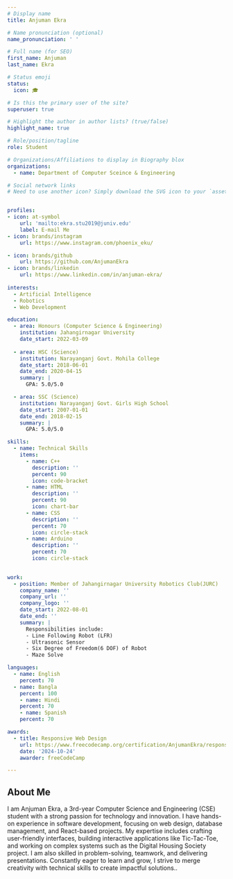 ```yaml
---
# Display name
title: Anjuman Ekra

# Name pronunciation (optional)
name_pronunciation: ' '

# Full name (for SEO)
first_name: Anjuman 
last_name: Ekra

# Status emoji
status:
  icon: 🎓

# Is this the primary user of the site?
superuser: true

# Highlight the author in author lists? (true/false)
highlight_name: true

# Role/position/tagline
role: Student

# Organizations/Affiliations to display in Biography blox
organizations:
  - name: Department of Computer Sceince & Engineering

# Social network links
# Need to use another icon? Simply download the SVG icon to your `assets/media/icons/` folder.


profiles:
- icon: at-symbol
    url: 'mailto:ekra.stu2019@juniv.edu'
    label: E-mail Me
- icon: brands/instagram
    url: https://www.instagram.com/phoenix_eku/

- icon: brands/github
    url: https://github.com/AnjumanEkra
- icon: brands/linkedin
    url: https://www.linkedin.com/in/anjuman-ekra/
 
interests:
  - Artificial Intelligence
  - Robotics
  - Web Development 

education:
  - area: Honours (Computer Science & Engineering)
    institution: Jahangirnagar University
    date_start: 2022-03-09
  
  - area: HSC (Science) 
    institution: Narayanganj Govt. Mohila College
    date_start: 2018-06-01
    date_end: 2020-04-15
    summary: |
      GPA: 5.0/5.0

  - area: SSC (Science)
    institution: Narayanganj Govt. Girls High School
    date_start: 2007-01-01
    date_end: 2018-02-15
    summary: |
      GPA: 5.0/5.0

skills:
  - name: Technical Skills
    items:
      - name: C++
        description: ''
        percent: 90
        icon: code-bracket
      - name: HTML
        description: ''
        percent: 90
        icon: chart-bar
      - name: CSS
        description: ''
        percent: 70
        icon: circle-stack   
      - name: Arduino
        description: ''
        percent: 70
        icon: circle-stack   
  

work:
  - position: Member of Jahangirnagar University Robotics Club(JURC)
    company_name: ''
    company_url: ''
    company_logo: ''
    date_start: 2022-08-01
    date_end: ''
    summary: |
      Responsibilities include:
      - Line Following Robot (LFR)
      - Ultrasonic Sensor
      - Six Degree of Freedom(6 DOF) of Robot
      - Maze Solve  

languages:
  - name: English
    percent: 70
  - name: Bangla
    percent: 100
    - name: Hindi
    percent: 70
    - name: Spanish
    percent: 70

awards:
  - title: Responsive Web Design
    url: https://www.freecodecamp.org/certification/AnjumanEkra/responsive-web-design
    date: '2024-10-24'
    awarder: freeCodeCamp

---
```


## About Me

 
I am Anjuman Ekra, a 3rd-year Computer Science and Engineering (CSE) student with a strong passion for technology and innovation. I have hands-on experience in software development, focusing on web design, database management, and React-based projects. My expertise includes crafting user-friendly interfaces, building interactive applications like Tic-Tac-Toe, and working on complex systems such as the Digital Housing Society project. I am also skilled in problem-solving, teamwork, and delivering presentations. Constantly eager to learn and grow, I strive to merge creativity with technical skills to create impactful solutions..